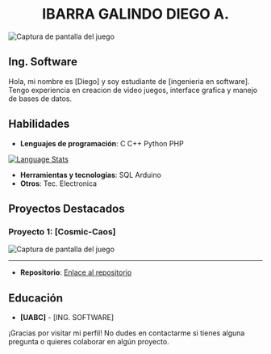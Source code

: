 ### <h1 align="center">IBARRA GALINDO DIEGO A.</h1>

![Captura de pantalla del juego](https://i.ibb.co/Wkycj1K/fondo.jpg)

## Ing. Software 

Hola, mi nombre es [Diego] y soy estudiante de [ingenieria en software]. Tengo experiencia en creacion de video juegos, interface grafica y manejo de bases de datos.

## Habilidades

- **Lenguajes de programación**: 
C
C++
Python
PHP

[![Language Stats](https://github-profile-summary-cards.vercel.app/api/cards/most-commit-language?username=Dekstro999&theme=default)](https://github.com/vn7n24fzkq/github-profile-summary-cards)

- **Herramientas y tecnologías**:
SQL
Arduino
- **Otros**:
Tec. Electronica

## Proyectos Destacados

### Proyecto 1: [Cosmic-Caos]

![Captura de pantalla del juego](https://i.ibb.co/9W1YGtq/interfaz.png)

---

- **Repositorio**: [Enlace al repositorio](https://github.com/Dekstro999/COSMIC-CHAOS)

## Educación

- **[UABC]** - [ING. SOFTWARE]

<!-- ## Experiencia Profesional

- **[Nombre de la Empresa]** - [Puesto]
  - [Fechas de empleo]
  - Descripción breve de tus responsabilidades y logros.

- **[Nombre de la Empresa]** - [Puesto]
  - [Fechas de empleo]
  - Descripción breve de tus responsabilidades y logros. -->

<!-- ## Contacto

- **Email**: [tu email]
- **LinkedIn**: [enlace a tu perfil de LinkedIn]
- **GitHub**: [enlace a tu perfil de GitHub]
- **Otros**: [cualquier otro medio de contacto]

--- -->

¡Gracias por visitar mi perfil! No dudes en contactarme si tienes alguna pregunta o quieres colaborar en algún proyecto.
